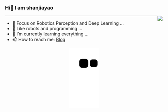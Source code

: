 ### Hi👋 I am shanjiayao

<img align="right" src="https://github-readme-stats.vercel.app/api?username=shanjiayao&show_icons=true&icon_color=CE1D2D&text_color=718096&bg_color=ffffff&hide_title=true" />

---

- :orange_book:  Focus on Robotics Perception and Deep Learning ...
- :ram:  Like robots and programming ...
- :hammer:  I’m currently learning everything ...
- 📫 How to reach me: [Blog](https://shanjiayao.github.io/)


<p align="center">
  <img src="https://github.com/shanjiayao/shanjiayao/raw/output/github-contribution-grid-snake.svg" alt="snake"></center>
</p>